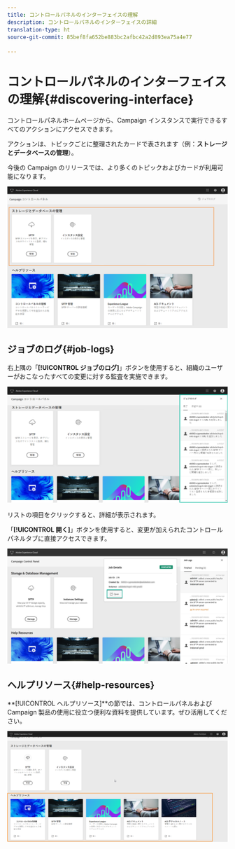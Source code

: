 ```yaml
---
title: コントロールパネルのインターフェイスの理解
description: コントロールパネルのインターフェイスの詳細
translation-type: ht
source-git-commit: 85bef8fa652be883bc2afbc42a2d893ea75a4e77

---
```



# コントロールパネルのインターフェイスの理解{#discovering-interface}

コントロールパネルホームページから、Campaign インスタンスで実行できるすべてのアクションにアクセスできます。

アクションは、トピックごとに整理されたカードで表されます（例：**ストレージとデータベースの管理**）。

今後の Campaign のリリースでは、より多くのトピックおよびカードが利用可能になります。

![](assets/control_panel_interface.png)

## ジョブのログ{#job-logs}

右上隅の「**[!UICONTROL ジョブのログ]**」ボタンを使用すると、組織のユーザーがおこなったすべての変更に対する監査を実施できます。

![](assets/control_panel_interface2.png)

リストの項目をクリックすると、詳細が表示されます。

「**[!UICONTROL 開く]**」ボタンを使用すると、変更が加えられたコントロールパネルタブに直接アクセスできます。

![](assets/control_panel_logdetails.png)

## ヘルプリソース{#help-resources}

**[!UICONTROL ヘルプリソース]**の節では、コントロールパネルおよび Campaign 製品の使用に役立つ便利な資料を提供しています。ぜひ活用してください。

![](assets/helpresources.png)

